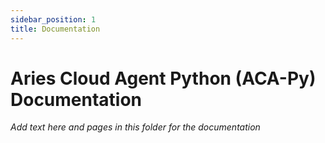 ```yaml
---
sidebar_position: 1
title: Documentation
---
```


# Aries Cloud Agent Python (ACA-Py) Documentation

_Add text here and pages in this folder for the documentation_
